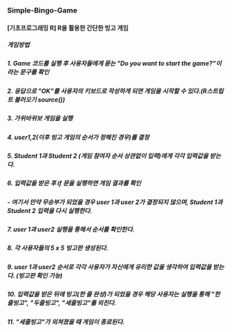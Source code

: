 ### Simple-Bingo-Game
#### [기초프로그래밍 R] R을 활용한 간단한 빙고 게임

##### 게임방법

##### 1. Game 코드를 실행 후 사용자들에게 묻는 "Do you want to start the game?"이라는 문구를 확인

##### 2. 응답으로 "OK"를 사용자의 키보드로 작성하게 되면 게임을 시작할 수 있다.(R스트립트 불러오기 source())

##### 3. 가위바위보 게임을 실행

##### 4. user1,2(이후 빙고 게임의 순서가 정해진 경우)를 결정

##### 5. Student 1과 Student 2 (게임 참여자 순서 상관없이 입력)에게 각각 입력값을 받는다.

##### 6. 입력값을 받은 후 if 문을 실행하면 게임 결과를 확인
##### - 여기서 만약 무승부가 되었을 경우 user 1과 user 2가 결정되지 않으며, Student 1과 Student 2 입력을 다시 실행한다.

##### 7. user 1과 user2 실행을 통해서 순서를 확인한다.

##### 8. 각 사용자들의 5 x 5 빙고판 생성된다.

##### 9. user 1과 user2 순서로 각각 사용자가 자신에게 유리한 값을 생각하여 입력값을 받는다. (빙고판 확인 가능)

##### 10. 입력값을 받은 뒤에 빙고(한 줄 완성)가 되었을 경우 해당 사용자는 실행을 통해 "한줄빙고", "두줄빙고", "세줄빙고"를 외친다.

##### 11. "세줄빙고"가 외쳐졌을 때 게임이 종료된다.
